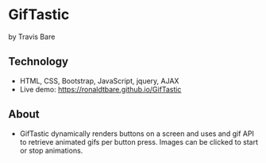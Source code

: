 # GifTastic
by Travis Bare

## Technology
* HTML, CSS, Bootstrap, JavaScript, jquery, AJAX
* Live demo: https://ronaldtbare.github.io/GifTastic

## About
* GifTastic dynamically renders buttons on a screen and uses and gif API to 
retrieve animated gifs per button press. Images can be clicked to start or stop animations.